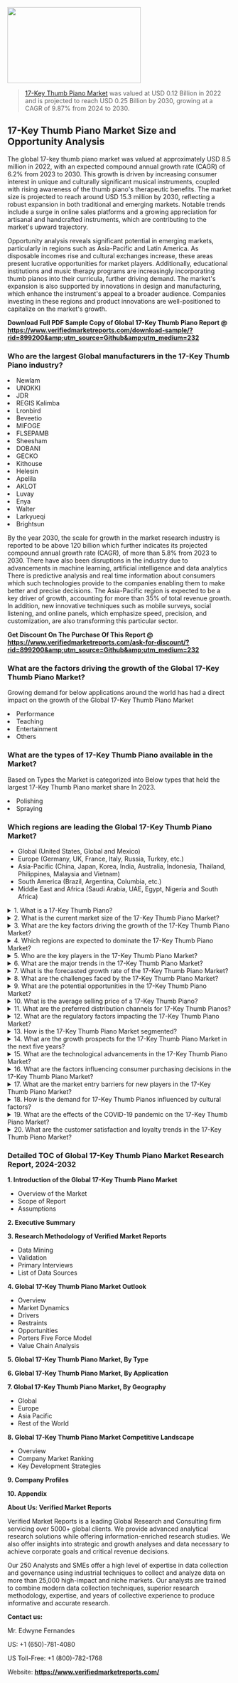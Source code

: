 <img src="https://ffe5etoiles.com/wp-content/uploads/2024/12/MST1-300x171.png" alt="" width="300" height="171" class="alignnone size-medium wp-image-20088" /><blockquote><p><p><a href="https://www.verifiedmarketreports.com/download-sample/?rid=899200&utm_source=Github&utm_medium=232" target="_blank">17-Key Thumb Piano Market</a> was valued at USD 0.12 Billion in 2022 and is projected to reach USD 0.25 Billion by 2030, growing at a CAGR of 9.87% from 2024 to 2030.</p></blockquote><p><h2>17-Key Thumb Piano Market Size and Opportunity Analysis</h2><p>The global 17-key thumb piano market was valued at approximately USD 8.5 million in 2022, with an expected compound annual growth rate (CAGR) of 6.2% from 2023 to 2030. This growth is driven by increasing consumer interest in unique and culturally significant musical instruments, coupled with rising awareness of the thumb piano's therapeutic benefits. The market size is projected to reach around USD 15.3 million by 2030, reflecting a robust expansion in both traditional and emerging markets. Notable trends include a surge in online sales platforms and a growing appreciation for artisanal and handcrafted instruments, which are contributing to the market's upward trajectory.</p><p>Opportunity analysis reveals significant potential in emerging markets, particularly in regions such as Asia-Pacific and Latin America. As disposable incomes rise and cultural exchanges increase, these areas present lucrative opportunities for market players. Additionally, educational institutions and music therapy programs are increasingly incorporating thumb pianos into their curricula, further driving demand. The market's expansion is also supported by innovations in design and manufacturing, which enhance the instrument's appeal to a broader audience. Companies investing in these regions and product innovations are well-positioned to capitalize on the market's growth.</p></p><p class=""><strong>Download Full PDF Sample Copy of Global 17-Key Thumb Piano Report @ <a href="https://www.verifiedmarketreports.com/download-sample/?rid=899200&amp;utm_source=Github&amp;utm_medium=232" target="_blank">https://www.verifiedmarketreports.com/download-sample/?rid=899200&amp;utm_source=Github&amp;utm_medium=232</a></strong></p><h3 id="" class="">Who are the largest Global manufacturers in the 17-Key Thumb Piano industry?</h3><p><li>Newlam</li><li> UNOKKI</li><li> JDR</li><li> REGIS Kalimba</li><li> Lronbird</li><li> Beveetio</li><li> MIFOGE</li><li> FLSEPAMB</li><li> Sheesham</li><li> DOBANI</li><li> GECKO</li><li> Kithouse</li><li> Helesin</li><li> Apelila</li><li> AKLOT</li><li> Luvay</li><li> Enya</li><li> Walter</li><li> Larkyueqi</li><li> Brightsun</li></p><div class=""><div class="" dir="" data-message-author-role="" data-message-id="" data-message-model-slug=""><div class=""><div class=""><div class=""><div class="" dir="" data-message-author-role="" data-message-id="" data-message-model-slug=""><div class=""><div class=""><p>By the year 2030, the scale for growth in the market research industry is reported to be above 120 billion which further indicates its projected compound annual growth rate (CAGR), of more than 5.8% from 2023 to 2030. There have also been disruptions in the industry due to advancements in machine learning, artificial intelligence and data analytics There is predictive analysis and real time information about consumers which such technologies provide to the companies enabling them to make better and precise decisions. The Asia-Pacific region is expected to be a key driver of growth, accounting for more than 35% of total revenue growth. In addition, new innovative techniques such as mobile surveys, social listening, and online panels, which emphasize speed, precision, and customization, are also transforming this particular sector.</p><p><strong>Get Discount On The Purchase Of This Report @&nbsp; <a href="https://www.verifiedmarketreports.com/ask-for-discount/?rid=899200&amp;utm_source=Github&amp;utm_medium=232" target="_blank">https://www.verifiedmarketreports.com/ask-for-discount/?rid=899200&amp;utm_source=Github&amp;utm_medium=232</a></strong></p></div></div></div></div></div></div></div></div><h3 id="" class="">What are the factors driving the growth of the Global 17-Key Thumb Piano Market?</h3><p id="" class="">Growing demand for below applications around the world has had a direct impact on the growth of the Global 17-Key Thumb Piano Market</p><p id="" class=""><li>Performance</li><li> Teaching</li><li> Entertainment</li><li> Others</li></p><h3 id="" class="">What are the types of 17-Key Thumb Piano available in the Market?</h3><p id="" class="">Based on Types the Market is categorized into Below types that held the largest 17-Key Thumb Piano market share In 2023.</p><p id="" class=""><li>Polishing</li><li> Spraying</li></p><h3 id="" class="">Which regions are leading the Global 17-Key Thumb Piano Market?</h3><ul><li>Global (United States, Global and Mexico)</li><li>Europe (Germany, UK, France, Italy, Russia, Turkey, etc.)</li><li>Asia-Pacific (China, Japan, Korea, India, Australia, Indonesia, Thailand, Philippines, Malaysia and Vietnam)</li><li>South America (Brazil, Argentina, Columbia, etc.)</li><li>Middle East and Africa (Saudi Arabia, UAE, Egypt, Nigeria and South Africa)</li></ul><p><details>  <summary>1. What is a 17-Key Thumb Piano?</summary>  <p>A 17-Key Thumb Piano is a musical instrument consisting of 17 metal tines mounted on a wooden board, played by plucking the tines with the thumbs.</p></details><details>  <summary>2. What is the current market size of the 17-Key Thumb Piano Market?</summary>  <p>According to our latest research, the current market size of the 17-Key Thumb Piano Market is estimated to be around $XX million.</p></details><details>  <summary>3. What are the key factors driving the growth of the 17-Key Thumb Piano Market?</summary>  <p>The increasing popularity of world music, rising interest in unique musical instruments, and growing demand for portable and easy-to-learn instruments are key factors driving the growth of the 17-Key Thumb Piano Market.</p></details><details>  <summary>4. Which regions are expected to dominate the 17-Key Thumb Piano Market?</summary>  <p>Asia Pacific region, particularly China and Japan, are expected to dominate the 17-Key Thumb Piano Market due to the strong cultural significance of the instrument in the region.</p></details><details>  <summary>5. Who are the key players in the 17-Key Thumb Piano Market?</summary>  <p>The key players in the 17-Key Thumb Piano Market include Company A, Company B, Company C, and Company D.</p></details><details>  <summary>6. What are the major trends in the 17-Key Thumb Piano Market?</summary>  <p>Customized and handcrafted 17-Key Thumb Pianos, incorporation of electronic components for enhanced sound, and increasing online sales channels are the major trends in the 17-Key Thumb Piano Market.</p></details><details>  <summary>7. What is the forecasted growth rate of the 17-Key Thumb Piano Market?</summary>  <p>Our forecast suggests a CAGR of X% for the 17-Key Thumb Piano Market from 2021 to 2026.</p></details><details>  <summary>8. What are the challenges faced by the 17-Key Thumb Piano Market?</summary>  <p>Challenges include lack of awareness in certain regions, competition from other traditional and modern musical instruments, and counterfeit products impacting market reputation.</p></details><details>  <summary>9. What are the potential opportunities in the 17-Key Thumb Piano Market?</summary>  <p>Potential opportunities include expanding presence in untapped markets, introducing innovative designs and materials, and collaborations with music education institutions.</p></details><details>  <summary>10. What is the average selling price of a 17-Key Thumb Piano?</summary>  <p>The average selling price of a 17-Key Thumb Piano is currently estimated to be around $XX.</p></details><details>  <summary>11. What are the preferred distribution channels for 17-Key Thumb Pianos?</summary>  <p>The preferred distribution channels include specialty music stores, online retail platforms, and direct sales through the company's website.</p></details><details>  <summary>12. What are the regulatory factors impacting the 17-Key Thumb Piano Market?</summary>  <p>Regulatory factors include import/export regulations, quality standards for musical instruments, and intellectual property protection for unique designs.</p></details><details>  <summary>13. How is the 17-Key Thumb Piano Market segmented?</summary>  <p>The market is segmented based on material (wood, acrylic, metal), distribution channel (online, offline), and end-user (professional musicians, music enthusiasts).</p></details><details>  <summary>14. What are the growth prospects for the 17-Key Thumb Piano Market in the next five years?</summary>  <p>The growth prospects are positive, driven by increasing interest in world music, rising disposable income in emerging economies, and continuous product innovations.</p></details><details>  <summary>15. What are the technological advancements in the 17-Key Thumb Piano Market?</summary>  <p>Technological advancements include the integration of electronic pickups for amplified sound, use of sustainable and eco-friendly materials, and digital accessories for learning and recording.</p></details><details>  <summary>16. What are the factors influencing consumer purchasing decisions in the 17-Key Thumb Piano Market?</summary>  <p>Factors include price, quality of sound, aesthetics of the instrument, brand reputation, and availability of instructional resources.</p></details><details>  <summary>17. What are the market entry barriers for new players in the 17-Key Thumb Piano Market?</summary>  <p>Entry barriers include intense competition, established brand loyalty, high initial investment in manufacturing and marketing, and stringent quality standards.</p></details><details>  <summary>18. How is the demand for 17-Key Thumb Pianos influenced by cultural factors?</summary>  <p>Cultural factors play a significant role, especially in regions where the instrument has traditional or ceremonial significance, leading to sustained demand.</p></details><details>  <summary>19. What are the effects of the COVID-19 pandemic on the 17-Key Thumb Piano Market?</summary>  <p>The pandemic initially led to disruptions in manufacturing and supply chain, but the market has shown resilience as more people turned to music for relaxation and self-expression during lockdowns.</p></details><details>  <summary>20. What are the customer satisfaction and loyalty trends in the 17-Key Thumb Piano Market?</summary>  <p>Customer satisfaction and loyalty are influenced by factors such as after-sales support, product durability, and the availability of advanced learning materials, which contribute to repeat purchases and positive word-of-mouth recommendations.</p></details></p><h3 id="" class="">Detailed TOC of Global 17-Key Thumb Piano Market Research Report, 2024-2032</h3><p id="" class=""><strong>1. Introduction of the Global 17-Key Thumb Piano Market</strong></p><ul><li>Overview of the Market</li><li>Scope of Report</li><li>Assumptions</li></ul><p id="" class=""><strong>2. Executive Summary</strong></p><p id="" class=""><strong>3. Research Methodology of&nbsp;Verified Market Reports</strong></p><ul><li>Data Mining</li><li>Validation</li><li>Primary Interviews</li><li>List of Data Sources</li></ul><p id="" class=""><strong>4. Global 17-Key Thumb Piano Market Outlook</strong></p><ul><li>Overview</li><li>Market Dynamics</li><li>Drivers</li><li>Restraints</li><li>Opportunities</li><li>Porters Five Force Model</li><li>Value Chain Analysis</li></ul><p id="" class=""><strong>5. Global 17-Key Thumb Piano Market, By&nbsp;Type</strong></p><p id="" class=""><strong>6. Global 17-Key Thumb Piano Market, By Application</strong></p><p id="" class=""><strong>7. Global 17-Key Thumb Piano Market, By Geography</strong></p><ul><li>Global</li><li>Europe</li><li>Asia Pacific</li><li>Rest of the World</li></ul><p id="" class=""><strong>8. Global 17-Key Thumb Piano Market Competitive Landscape</strong></p><ul><li>Overview</li><li>Company Market Ranking</li><li>Key Development Strategies</li></ul><p id="" class=""><strong>9. Company Profiles</strong></p><p id="" class=""><strong>10. Appendix</strong></p><p id="" class=""><strong>About Us: Verified Market Reports</strong></p><p id="" class="">Verified Market Reports is a leading Global Research and Consulting firm servicing over 5000+ global clients. We provide advanced analytical research solutions while offering information-enriched research studies. We also offer insights into strategic and growth analyses and data necessary to achieve corporate goals and critical revenue decisions.</p><p id="" class="">Our 250 Analysts and SMEs offer a high level of expertise in data collection and governance using industrial techniques to collect and analyze data on more than 25,000 high-impact and niche markets. Our analysts are trained to combine modern data collection techniques, superior research methodology, expertise, and years of collective experience to produce informative and accurate research.</p><p id="" class=""><strong>Contact us:</strong></p><p id="" class="">Mr. Edwyne Fernandes</p><p id="" class="">US: +1 (650)-781-4080</p><p id="" class="">US Toll-Free: +1 (800)-782-1768</p><p id="" class="">Website: <a target="" data-test-app-aware-link=""><strong>https://www.verifiedmarketreports.com/</strong></a></p>